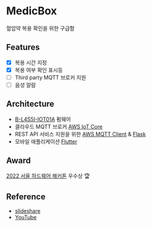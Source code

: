 # MedicBox
혈압약 복용 확인을 위한 구급함

## Features
- [X] 복용 시간 지정
- [X] 복용 여부 확인 표시등
- [ ] Third party MQTT 브로커 지원
- [ ] 음성 알람

## Architecture
- [B-L4S5I-IOT01A](https://www.st.com/en/evaluation-tools/b-l4s5i-iot01a.html) 펌웨어
- 클라우드 MQTT 브로커 [AWS IoT Core](https://aws.amazon.com/ko/iot-core/)
- REST API 서비스 지원을 위한 [AWS MQTT Client](https://github.com/aws/aws-iot-device-sdk-python-v2) & [Flask](http://flask.pocoo.org)
- 모바일 애플리케이션 [Flutter](https://flutter.dev/)

## Award
[2022 서울 하드웨어 해커톤](Misc/shh.png) 우수상 🏆

## Reference
- [slideshare](https://www.slideshare.net/jisangkim90/medicbox)
- [YouTube](https://youtu.be/YxxHIMm7rWA)
